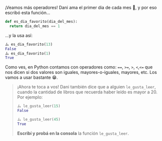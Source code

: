 ¡Veamos más operadores! Dani ama el primer dia de cada mes :date:, y por eso escribó esta función... 

```python
def es_dia_favorito(dia_del_mes):
  return dia_del_mes == 1 
```

...y la usa así: 

```python
ム es_dia_favorito(13)
False
ム es_dia_favorito(1)
True
```

Como ves, en Python contamos con operadores como: `==`, `>=`, `>`, `<`,`<=` que nos dicen si dos valores son iguales, mayores-o-iguales, mayores, etc. Los vamos a usar bastante :grin:.

> ¡Ahora te toca a vos! Dani también dice que a alguien `le_gusta_leer`, cuando la cantidad de libros que recuerda haber leído es mayor a 20. Por ejemplo:
> 
> ```python
> ム le_gusta_leer(15)
> False
> 
> ム le_gusta_leer(45)
> True
> ```
> 
> **Escribí y probá en la consola** la función `le_gusta_leer`.


